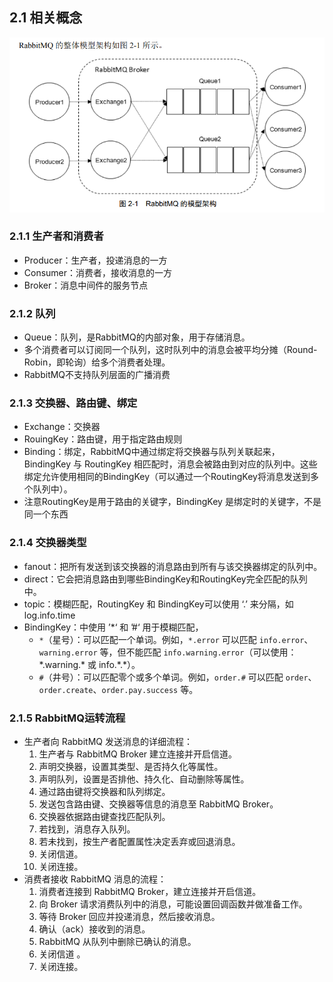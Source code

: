 ## 2.1 相关概念

![image-20250305104817666](image\image-20250305104817666.png)

### 2.1.1 生产者和消费者

- Producer：生产者，投递消息的一方
- Consumer：消费者，接收消息的一方
- Broker：消息中间件的服务节点



### 2.1.2 队列

- Queue：队列，是RabbitMQ的内部对象，用于存储消息。
- 多个消费者可以订阅同一个队列，这时队列中的消息会被平均分摊（Round-Robin，即轮询）给多个消费者处理。
- RabbitMQ不支持队列层面的广播消费



### 2.1.3 交换器、路由键、绑定

- Exchange：交换器
- RouingKey：路由键，用于指定路由规则
- Binding：绑定，RabbitMQ中通过绑定将交换器与队列关联起来，BindingKey 与 RoutingKey 相匹配时，消息会被路由到对应的队列中。这些绑定允许使用相同的BindingKey（可以通过一个RoutingKey将消息发送到多个队列中）。
- 注意RoutingKey是用于路由的关键字，BindingKey 是绑定时的关键字，不是同一个东西

### 2.1.4 交换器类型

- fanout：把所有发送到该交换器的消息路由到所有与该交换器绑定的队列中。
- direct：它会把消息路由到哪些BindingKey和RoutingKey完全匹配的队列中。
- topic：模糊匹配，RoutingKey 和 BindingKey可以使用 ‘.’ 来分隔，如 log.info.time
- BindingKey：中使用 ’*‘ 和 ’#‘ 用于模糊匹配，
  - `*`（星号）：可以匹配一个单词。例如，`*.error` 可以匹配 `info.error`、`warning.error` 等，但不能匹配 `info.warning.error`（可以使用：*.warning.\* 或 info.\*.\*）。
  - `#`（井号）：可以匹配零个或多个单词。例如，`order.#` 可以匹配 `order`、`order.create`、`order.pay.success` 等。

### 2.1.5 RabbitMQ运转流程

- 生产者向 RabbitMQ 发送消息的详细流程：
  1. 生产者与 RabbitMQ Broker 建立连接并开启信道。
  2. 声明交换器，设置其类型、是否持久化等属性。
  3. 声明队列，设置是否排他、持久化、自动删除等属性。
  4. 通过路由键将交换器和队列绑定。
  5. 发送包含路由键、交换器等信息的消息至 RabbitMQ Broker。
  6. 交换器依据路由键查找匹配队列。
  7. 若找到，消息存入队列。
  8. 若未找到，按生产者配置属性决定丢弃或回退消息。
  9. 关闭信道。
  10. 关闭连接。
- 消费者接收 RabbitMQ 消息的流程：
  1. 消费者连接到 RabbitMQ Broker，建立连接并开启信道。
  2. 向 Broker 请求消费队列中的消息，可能设置回调函数并做准备工作。
  3. 等待 Broker 回应并投递消息，然后接收消息。
  4. 确认（ack）接收到的消息。
  5. RabbitMQ 从队列中删除已确认的消息。
  6. 关闭信道 。
  7. 关闭连接。























